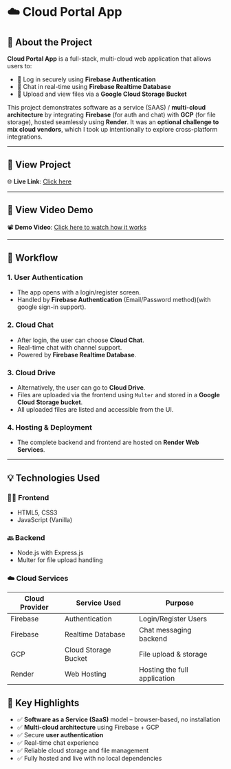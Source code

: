 # ☁️ Cloud Portal App

## 📌 About the Project

**Cloud Portal App** is a full-stack, multi-cloud web application that allows users to:
- 🔐 Log in securely using **Firebase Authentication**
- 💬 Chat in real-time using **Firebase Realtime Database**
- 📁 Upload and view files via a **Google Cloud Storage Bucket**

This project demonstrates software as a service (SAAS) / **multi-cloud architecture** by integrating **Firebase** (for auth and chat) with **GCP** (for file storage), hosted seamlessly using **Render**. It was an **optional challenge to mix cloud vendors**, which I took up intentionally to explore cross-platform integrations.

---

## 🔗 View Project

🌐 **Live Link**: [Click here](https://cloudportal-q1ot.onrender.com)

---

## 🎥 View Video Demo

📽️ **Demo Video**: [Click here to watch how it works](https://drive.google.com/file/d/1URrx32JACQyLeyq9YkIsOtdQ-RgemPzM/view?usp=sharing)  


---

## 🔄 Workflow

### 1. **User Authentication**
- The app opens with a login/register screen.
- Handled by **Firebase Authentication** (Email/Password method)(with google sign-in support).

### 2. **Cloud Chat**
- After login, the user can choose **Cloud Chat**.
- Real-time chat with channel support.
- Powered by **Firebase Realtime Database**.

### 3. **Cloud Drive**
- Alternatively, the user can go to **Cloud Drive**.
- Files are uploaded via the frontend using `Multer` and stored in a **Google Cloud Storage bucket**.
- All uploaded files are listed and accessible from the UI.

### 4. **Hosting & Deployment**
- The complete backend and frontend are hosted on **Render Web Services**.

---

## 💡 Technologies Used

### 🧑‍💻 Frontend
- HTML5, CSS3
- JavaScript (Vanilla)

### 🔙 Backend
- Node.js with Express.js
- Multer for file upload handling

### ☁️ Cloud Services

| Cloud Provider | Service Used                | Purpose                            |
|----------------|-----------------------------|------------------------------------|
| Firebase        | Authentication              | Login/Register Users               |
| Firebase        | Realtime Database           | Chat messaging backend             |
| GCP             | Cloud Storage Bucket        | File upload & storage              |
| Render          | Web Hosting                 | Hosting the full application       |

## 🎯 Key Highlights

- ✅ **Software as a Service (SaaS)** model – browser-based, no installation
- ✅ **Multi-cloud architecture** using Firebase + GCP
- ✅ Secure **user authentication**
- ✅ Real-time chat experience
- ✅ Reliable cloud storage and file management
- ✅ Fully hosted and live with no local dependencies


